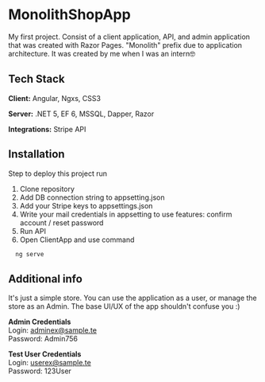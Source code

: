 # MonolithShopApp

My first project. Consist of a client application, API, and admin application that was created with Razor Pages. "Monolith" prefix due to application architecture. It was created by me when I was an intern🤓

## Tech Stack

**Client:** Angular, Ngxs, CSS3

**Server:** .NET 5, EF 6, MSSQL, Dapper, Razor

**Integrations:** Stripe API


## Installation

Step to deploy this project run

1. Clone repository
2. Add DB connection string to appsetting.json
3. Add your Stripe keys to appsettings.json
4. Write your mail credentials in appsetting to use features: confirm account / reset password
5. Run API
6. Open ClientApp and use command
```bash
  ng serve
```


## Additional info

It's just a simple store. You can use the application as a user, or manage the store as an Admin. The base UI/UX of the app shouldn't confuse you :)

**Admin Credentials**\
Login: adminex@sample.te \
Password: Admin756 

**Test User Credentials**\
Login: userex@sample.te \
Password: 123User 
